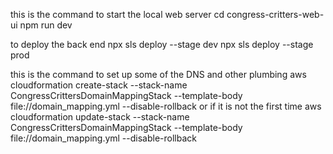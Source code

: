 
this is the command to start the local web server
cd congress-critters-web-ui
npm run dev


to deploy the back end
npx sls deploy --stage dev
npx sls deploy --stage prod

this is the command to set up some of the DNS and other plumbing 
aws cloudformation create-stack --stack-name CongressCrittersDomainMappingStack --template-body file://domain_mapping.yml --disable-rollback
or if it is not the first time 
aws cloudformation update-stack --stack-name CongressCrittersDomainMappingStack --template-body file://domain_mapping.yml --disable-rollback